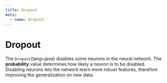 ```yaml
---
title: Dropout
meta:
  - name: Dropout
---
```


# Dropout

The `Dropout`{lang=java} disables some neurons in the neural network. The **probability** value determines how likely a neuron is to be disabled. Disabling neurons lets the network learn more robust features, therefore improving the generalization on new data.
